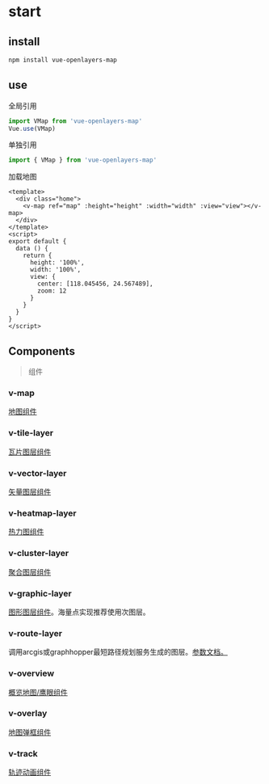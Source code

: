 # start

## install

~~~bash
npm install vue-openlayers-map
~~~

## use

全局引用

```js
import VMap from 'vue-openlayers-map'
Vue.use(VMap)
```

单独引用

```js
import { VMap } from 'vue-openlayers-map'
```


加载地图

```vue
<template>
  <div class="home">
    <v-map ref="map" :height="height" :width="width" :view="view"></v-map>
  </div>
</template>
<script>
export default {
  data () {
    return {
      height: '100%',
      width: '100%',
      view: {
        center: [118.045456, 24.567489],
        zoom: 12
      }
    }
  }
}
</script>
```

## Components

> 组件

### v-map

[地图组件](./MAP.md)

### v-tile-layer

[瓦片图层组件](TILELAYER.md)

### v-vector-layer

[矢量图层组件](VECTORLAYER.md)

### v-heatmap-layer

[热力图组件](HEATMAPLAYER.md)

### v-cluster-layer

[聚合图层组件](CLUSTERLAYER.md)

### v-graphic-layer

[图形图层组件](GRAPHICLAYER.md)。海量点实现推荐使用次图层。

### v-route-layer

调用arcgis或graphhopper最短路径规划服务生成的图层。[参数文档。](ROUTELAYER.md)

### v-overview

[概览地图/鹰眼组件](OVERVIEW.md)

### v-overlay

[地图弹框组件](OVERLAY.md)

### v-track

[轨迹动画组件](TRACK.md)

